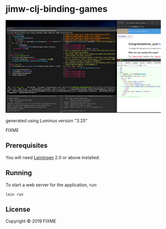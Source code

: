 # jimw-clj-binding-games

![](./clojure互操作chrome-devtools时代.png)

generated using Luminus version "3.25"

FIXME

## Prerequisites

You will need [Leiningen][1] 2.0 or above installed.

[1]: https://github.com/technomancy/leiningen

## Running

To start a web server for the application, run:

    lein run 

## License

Copyright © 2019 FIXME
